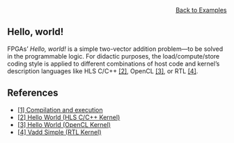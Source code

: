 <div id="readme" class="Box-body readme blob js-code-block-container">
<article class="markdown-body entry-content p-3 p-md-6" itemprop="text">
<p align="right">
<a href="https://github.com/fpgasystems/hacc/tree/main/examples">Back to Examples</a>
</p>

# Hello, world!
FPGAs’ *Hello, world!* is a simple two-vector addition problem—to be solved in the programmable logic. For didactic purposes, the load/compute/store coding style is applied to different combinations of host code and kernel’s description languages like HLS C/C++ [[2]](#references), OpenCL [[3]](#references), or RTL [[4]](#references).

## References
* [[1] Compilation and execution](https://xilinx.github.io/Vitis_Accel_Examples/2022.1/html/compile_execute.html)
* [[2] Hello World (HLS C/C++ Kernel)](https://github.com/Xilinx/Vitis_Accel_Examples/tree/master/hello_world)
* [[3] Hello World (OpenCL Kernel)](https://github.com/Xilinx/Vitis_Accel_Examples/tree/master/ocl_kernels/cl_helloworld)
* [[4] Vadd Simple (RTL Kernel)](https://github.com/Xilinx/Vitis_Accel_Examples/tree/master/rtl_kernels/rtl_vadd)